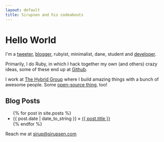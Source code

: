 ```yaml
---
layout: default
title: Sirupsen and his codeabouts
---
```


# Hello World

I'm a [tweeter](http://twitter.com/Sirupsen), [blogger](http://blog.sirupsen.com), <span class="red">rubyist</span>, <span class="simplicity">minimalist</span>, <span class="red">dane</span>, student and [developer](http://github.com/Sirupsen).

Primarily, I do <span class="red">Ruby</span>, in which I hack together my own (and others) crazy ideas, some of these end up at [Github](http://github.com/Sirupsen).

I work at [The Hybrid Group](http://hybridgroup.com/) where I build amazing things with a bunch of awesome people. Some [open-source thing](http://github.com/hybridgroup), too!

## Blog Posts

<ul class="posts">
  {% for post in site.posts %}
    <li><span class="date">{{ post.date | date_to_string }}</span> » <a href="{{ post.url }}">{{ post.title }}</a></li>
  {% endfor %}
</ul>

<p class="gray">Reach me at <a href="mailto:sirup@sirupsen.com">sirup@sirupsen.com</a></p>
